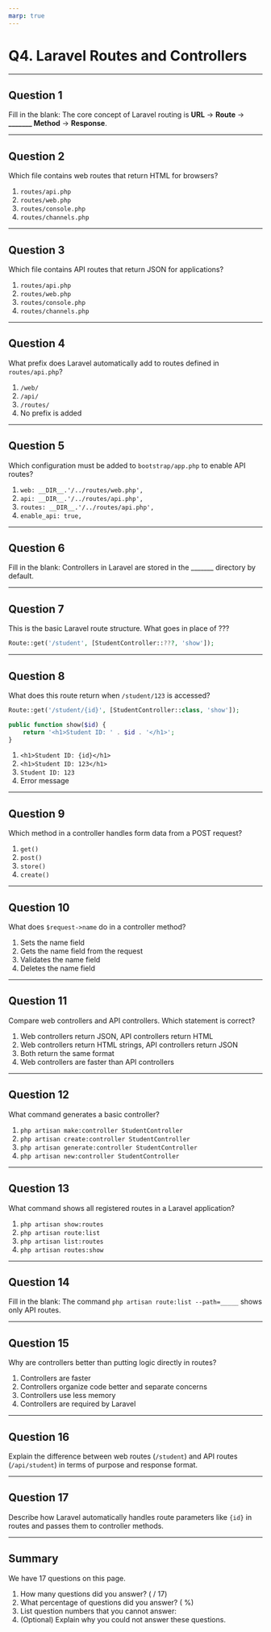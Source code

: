 ```yaml
---
marp: true
---
```


# Q4. Laravel Routes and Controllers

---

## Question 1

Fill in the blank: The core concept of Laravel routing is **URL** → **Route** → **_______ Method** → **Response**.

---

## Question 2

Which file contains web routes that return HTML for browsers?

1. `routes/api.php`
2. `routes/web.php`
3. `routes/console.php`
4. `routes/channels.php`

---

## Question 3

Which file contains API routes that return JSON for applications?

1. `routes/api.php`
2. `routes/web.php`
3. `routes/console.php`
4. `routes/channels.php`

---

## Question 4

What prefix does Laravel automatically add to routes defined in `routes/api.php`?

1. `/web/`
2. `/api/`
3. `/routes/`
4. No prefix is added

---

## Question 5

Which configuration must be added to `bootstrap/app.php` to enable API routes?

1. `web: __DIR__.'/../routes/web.php',`
2. `api: __DIR__.'/../routes/api.php',`
3. `routes: __DIR__.'/../routes/api.php',`
4. `enable_api: true,`

---

## Question 6

Fill in the blank: Controllers in Laravel are stored in the _______ directory by default.

---

## Question 7

This is the basic Laravel route structure. What goes in place of ???

```php
Route::get('/student', [StudentController::???, 'show']);
```

---

## Question 8

What does this route return when `/student/123` is accessed?

```php
Route::get('/student/{id}', [StudentController::class, 'show']);

public function show($id) {
    return '<h1>Student ID: ' . $id . '</h1>';
}
```

1. `<h1>Student ID: {id}</h1>`
2. `<h1>Student ID: 123</h1>`
3. `Student ID: 123`
4. Error message

---

## Question 9

Which method in a controller handles form data from a POST request?

1. `get()`
2. `post()`
3. `store()`
4. `create()`

---

## Question 10

What does `$request->name` do in a controller method?

1. Sets the name field
2. Gets the name field from the request
3. Validates the name field
4. Deletes the name field

---

## Question 11

Compare web controllers and API controllers. Which statement is correct?

1. Web controllers return JSON, API controllers return HTML
2. Web controllers return HTML strings, API controllers return JSON
3. Both return the same format
4. Web controllers are faster than API controllers

---

## Question 12

What command generates a basic controller?

1. `php artisan make:controller StudentController`
2. `php artisan create:controller StudentController`
3. `php artisan generate:controller StudentController`
4. `php artisan new:controller StudentController`

---

## Question 13

What command shows all registered routes in a Laravel application?

1. `php artisan show:routes`
2. `php artisan route:list`
3. `php artisan list:routes`
4. `php artisan routes:show`

---

## Question 14

Fill in the blank: The command `php artisan route:list --path=_____` shows only API routes.

---

## Question 15

Why are controllers better than putting logic directly in routes?

1. Controllers are faster
2. Controllers organize code better and separate concerns
3. Controllers use less memory
4. Controllers are required by Laravel

---

## Question 16

Explain the difference between web routes (`/student`) and API routes (`/api/student`) in terms of purpose and response format.

---

## Question 17

Describe how Laravel automatically handles route parameters like `{id}` in routes and passes them to controller methods.

---

## Summary

We have 17 questions on this page.

1. How many questions did you answer? ( / 17)
2. What percentage of questions did you answer? (  %)
3. List question numbers that you cannot answer:
4. (Optional) Explain why you could not answer these questions.
